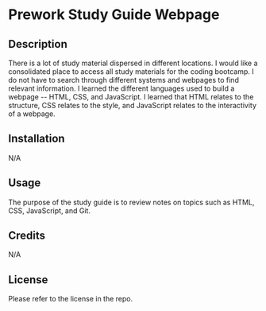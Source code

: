 # Prework Study Guide Webpage

## Description

There is a lot of study material dispersed in different locations. I would like a consolidated place to access all study materials for the coding bootcamp. I do not have to search through different systems and webpages to find relevant information. I learned the different languages used to build a webpage -- HTML, CSS, and JavaScript. I learned that HTML relates to the structure, CSS relates to the style, and JavaScript relates to the interactivity of a webpage. 

## Installation

N/A

## Usage

The purpose of the study guide is to review notes on topics such as HTML, CSS, JavaScript, and Git. 

## Credits

N/A

## License

Please refer to the license in the repo.